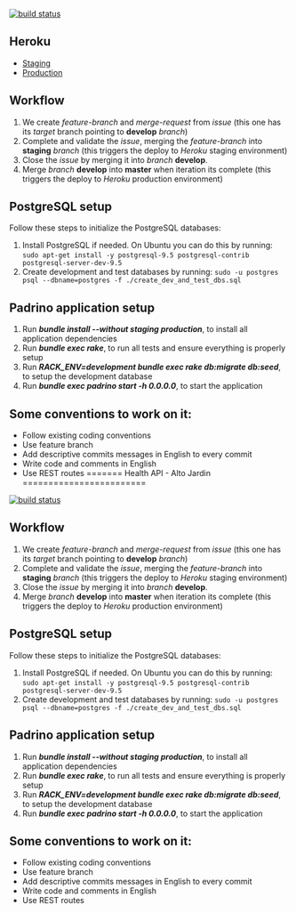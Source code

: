 [![build status](https://gitlab.com/fiuba-memo2/tp2/altojardin-api/badges/master/pipeline.svg)](https://gitlab.com/fiuba-memo2/tp2/altojardin-api/commits/master)

## Heroku

- [Staging](https://altojardin-health-api-staging.herokuapp.com/)
- [Production](https://altojardin-health-api-prod.herokuapp.com/)

## Workflow

1. We create _feature-branch_ and _merge-request_ from _issue_ (this one has its _target_ branch pointing to **develop** _branch_)
2. Complete and validate the _issue_, merging the _feature-branch_ into **staging** _branch_ (this triggers the deploy to _Heroku_ staging environment)
3. Close the _issue_ by merging it into _branch_ **develop**.
4. Merge _branch_ **develop** into **master** when iteration its complete (this triggers the deploy to _Heroku_ production environment)

## PostgreSQL setup

Follow these steps to initialize the PostgreSQL databases:

1. Install PostgreSQL if needed. On Ubuntu you can do this by running:
`sudo apt-get install -y postgresql-9.5 postgresql-contrib postgresql-server-dev-9.5`
1. Create development and test databases by running:
`sudo -u postgres psql --dbname=postgres -f ./create_dev_and_test_dbs.sql`

## Padrino application setup

1. Run **_bundle install --without staging production_**, to install all application dependencies
1. Run **_bundle exec rake_**, to run all tests and ensure everything is properly setup
1. Run **_RACK_ENV=development bundle exec rake db:migrate db:seed_**, to setup the development database
1. Run **_bundle exec padrino start -h 0.0.0.0_**, to start the application

## Some conventions to work on it:

* Follow existing coding conventions
* Use feature branch
* Add descriptive commits messages in English to every commit
* Write code and comments in English
* Use REST routes
=======
Health API - Alto Jardin
========================

[![build status](https://gitlab.com/fiuba-memo2/tp2/altojardin-api/badges/master/pipeline.svg)](https://gitlab.com/fiuba-memo2/tp2/altojardin-api/commits/master)

## Workflow

1. We create _feature-branch_ and _merge-request_ from _issue_ (this one has its _target_ branch pointing to **develop** _branch_)
2. Complete and validate the _issue_, merging the _feature-branch_ into **staging** _branch_ (this triggers the deploy to _Heroku_ staging environment)
3. Close the _issue_ by merging it into _branch_ **develop**.
4. Merge _branch_ **develop** into **master** when iteration its complete (this triggers the deploy to _Heroku_ production environment)

## PostgreSQL setup

Follow these steps to initialize the PostgreSQL databases:

1. Install PostgreSQL if needed. On Ubuntu you can do this by running:
`sudo apt-get install -y postgresql-9.5 postgresql-contrib postgresql-server-dev-9.5`
1. Create development and test databases by running:
`sudo -u postgres psql --dbname=postgres -f ./create_dev_and_test_dbs.sql`

## Padrino application setup

1. Run **_bundle install --without staging production_**, to install all application dependencies
1. Run **_bundle exec rake_**, to run all tests and ensure everything is properly setup
1. Run **_RACK_ENV=development bundle exec rake db:migrate db:seed_**, to setup the development database
1. Run **_bundle exec padrino start -h 0.0.0.0_**, to start the application

## Some conventions to work on it:

* Follow existing coding conventions
* Use feature branch
* Add descriptive commits messages in English to every commit
* Write code and comments in English
* Use REST routes
